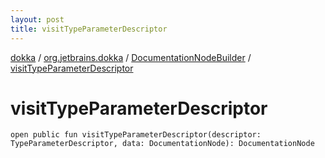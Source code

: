 ```yaml
---
layout: post
title: visitTypeParameterDescriptor
---
```

[dokka](../../index.md) / [org.jetbrains.dokka](../index.md) / [DocumentationNodeBuilder](index.md) / [visitTypeParameterDescriptor](visitTypeParameterDescriptor.md)

# visitTypeParameterDescriptor

```
open public fun visitTypeParameterDescriptor(descriptor: TypeParameterDescriptor, data: DocumentationNode): DocumentationNode
```
